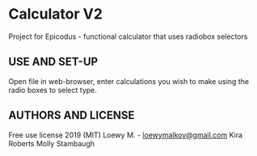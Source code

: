 # Calculator V2

Project for Epicodus - functional calculator that uses radiobox selectors

## USE AND SET-UP

Open file in web-browser, enter calculations you wish to make using the radio boxes to select type. 

## AUTHORS AND LICENSE

Free use license 2019 (MIT)
Loewy M. - loewymalkov@gmail.com
Kira Roberts
Molly Stambaugh
